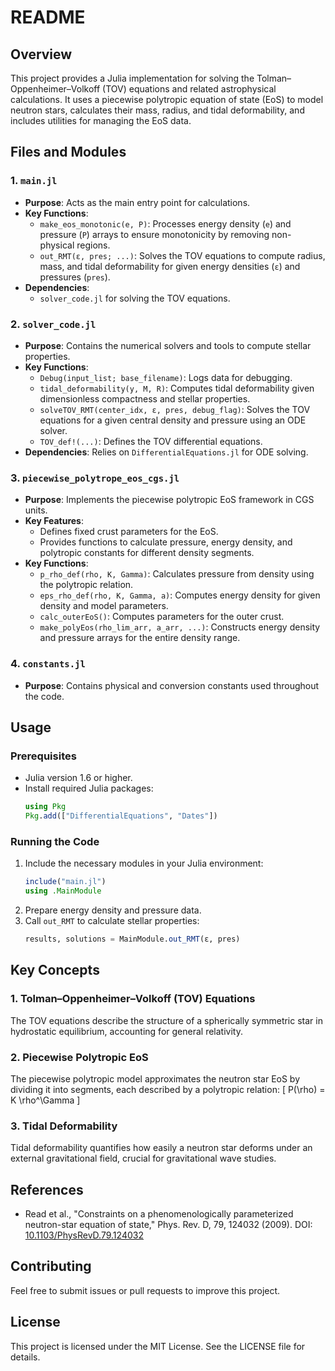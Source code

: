 # README

## Overview

This project provides a Julia implementation for solving the Tolman–Oppenheimer–Volkoff (TOV) equations and related astrophysical calculations. It uses a piecewise polytropic equation of state (EoS) to model neutron stars, calculates their mass, radius, and tidal deformability, and includes utilities for managing the EoS data.

## Files and Modules

### 1. `main.jl`
- **Purpose**: Acts as the main entry point for calculations.
- **Key Functions**:
  - `make_eos_monotonic(e, P)`: Processes energy density (`e`) and pressure (`P`) arrays to ensure monotonicity by removing non-physical regions.
  - `out_RMT(ε, pres; ...)`: Solves the TOV equations to compute radius, mass, and tidal deformability for given energy densities (`ε`) and pressures (`pres`).
- **Dependencies**: 
  - `solver_code.jl` for solving the TOV equations.

### 2. `solver_code.jl`
- **Purpose**: Contains the numerical solvers and tools to compute stellar properties.
- **Key Functions**:
  - `Debug(input_list; base_filename)`: Logs data for debugging.
  - `tidal_deformability(y, M, R)`: Computes tidal deformability given dimensionless compactness and stellar properties.
  - `solveTOV_RMT(center_idx, ε, pres, debug_flag)`: Solves the TOV equations for a given central density and pressure using an ODE solver.
  - `TOV_def!(...)`: Defines the TOV differential equations.
- **Dependencies**: Relies on `DifferentialEquations.jl` for ODE solving.

### 3. `piecewise_polytrope_eos_cgs.jl`
- **Purpose**: Implements the piecewise polytropic EoS framework in CGS units.
- **Key Features**:
  - Defines fixed crust parameters for the EoS.
  - Provides functions to calculate pressure, energy density, and polytropic constants for different density segments.
- **Key Functions**:
  - `p_rho_def(rho, K, Gamma)`: Calculates pressure from density using the polytropic relation.
  - `eps_rho_def(rho, K, Gamma, a)`: Computes energy density for given density and model parameters.
  - `calc_outerEoS()`: Computes parameters for the outer crust.
  - `make_polyEos(rho_lim_arr, a_arr, ...)`: Constructs energy density and pressure arrays for the entire density range.

### 4. `constants.jl`
- **Purpose**: Contains physical and conversion constants used throughout the code.

## Usage

### Prerequisites
- Julia version 1.6 or higher.
- Install required Julia packages:
  ```julia
  using Pkg
  Pkg.add(["DifferentialEquations", "Dates"])
  ```

### Running the Code
1. Include the necessary modules in your Julia environment:
   ```julia
   include("main.jl")
   using .MainModule
   ```
2. Prepare energy density and pressure data.
3. Call `out_RMT` to calculate stellar properties:
   ```julia
   results, solutions = MainModule.out_RMT(ε, pres)
   ```

## Key Concepts

### 1. Tolman–Oppenheimer–Volkoff (TOV) Equations
The TOV equations describe the structure of a spherically symmetric star in hydrostatic equilibrium, accounting for general relativity.

### 2. Piecewise Polytropic EoS
The piecewise polytropic model approximates the neutron star EoS by dividing it into segments, each described by a polytropic relation:
\[ P(\rho) = K \rho^\Gamma \]

### 3. Tidal Deformability
Tidal deformability quantifies how easily a neutron star deforms under an external gravitational field, crucial for gravitational wave studies.

## References
- Read et al., "Constraints on a phenomenologically parameterized neutron-star equation of state," Phys. Rev. D, 79, 124032 (2009). DOI: [10.1103/PhysRevD.79.124032](https://doi.org/10.1103/PhysRevD.79.124032)

## Contributing
Feel free to submit issues or pull requests to improve this project.

## License
This project is licensed under the MIT License. See the LICENSE file for details.
